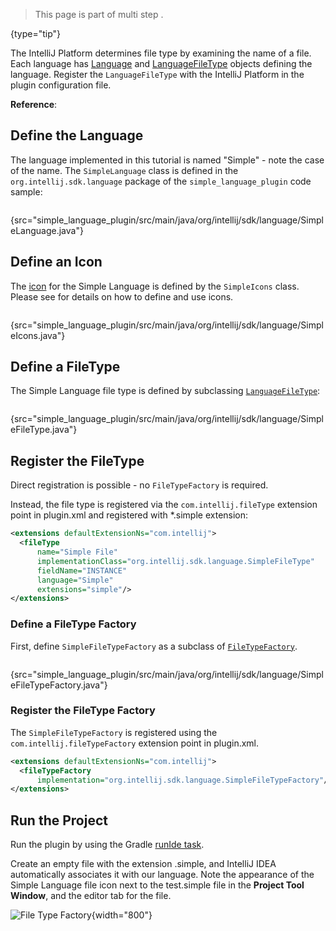 [//]: # (title: 2. Language and File Type)

<!-- Copyright 2000-2022 JetBrains s.r.o. and other contributors. Use of this source code is governed by the Apache 2.0 license that can be found in the LICENSE file. -->

<chunk id="custom_language_tutorial_header">

> This page is part of multi step [](custom_language_support_tutorial.md).
>
{type="tip"}

</chunk>

The IntelliJ Platform determines file type by examining the name of a file.
Each language has [Language](upsource:///platform/core-api/src/com/intellij/lang/Language.java) and [LanguageFileType](upsource:///platform/core-api/src/com/intellij/openapi/fileTypes/LanguageFileType.java) objects defining the language.
Register the `LanguageFileType` with the IntelliJ Platform in the plugin configuration file.

**Reference**: [](registering_file_type.md)

## Define the Language

The language implemented in this tutorial is named "Simple" - note the case of the name.
The `SimpleLanguage` class is defined in the `org.intellij.sdk.language` package of the `simple_language_plugin` code sample:

```java
```
{src="simple_language_plugin/src/main/java/org/intellij/sdk/language/SimpleLanguage.java"}

## Define an Icon

The [icon](https://github.com/JetBrains/intellij-sdk-code-samples/blob/main/simple_language_plugin/src/main/resources/icons/jar-gray.png) for the Simple Language is defined by the `SimpleIcons` class.
Please see [](work_with_icons_and_images.md) for details on how to define and use icons.

```java
```
{src="simple_language_plugin/src/main/java/org/intellij/sdk/language/SimpleIcons.java"}

## Define a FileType

The Simple Language file type is defined by subclassing [`LanguageFileType`](upsource:///platform/core-api/src/com/intellij/openapi/fileTypes/LanguageFileType.java):

```java
```
{src="simple_language_plugin/src/main/java/org/intellij/sdk/language/SimpleFileType.java"}

## Register the FileType

<tabs>

<tab title="2019.2 and later">

Direct registration is possible - no `FileTypeFactory` is required.

Instead, the file type is registered via the `com.intellij.fileType` extension point in <path>plugin.xml</path> and registered with <path>*.simple</path> extension:

```xml
<extensions defaultExtensionNs="com.intellij">
  <fileType
      name="Simple File"
      implementationClass="org.intellij.sdk.language.SimpleFileType"
      fieldName="INSTANCE"
      language="Simple"
      extensions="simple"/>
</extensions>
```

</tab>

<tab title="Pre-2019.2">

### Define a FileType Factory

First, define `SimpleFileTypeFactory` as a subclass of [`FileTypeFactory`](upsource:///platform/ide-core/src/com/intellij/openapi/fileTypes/FileTypeFactory.java).

```java
```
{src="simple_language_plugin/src/main/java/org/intellij/sdk/language/SimpleFileTypeFactory.java"}

### Register the FileType Factory

The `SimpleFileTypeFactory` is registered using the `com.intellij.fileTypeFactory` extension point in <path>plugin.xml</path>.

```xml
<extensions defaultExtensionNs="com.intellij">
  <fileTypeFactory
      implementation="org.intellij.sdk.language.SimpleFileTypeFactory"/>
</extensions>
```

</tab>

</tabs>

## Run the Project

Run the plugin by using the Gradle [runIde task](gradle_prerequisites.md#running-a-simple-gradle-based-intellij-platform-plugin).

Create an empty file with the extension <path>.simple</path>, and IntelliJ IDEA automatically associates it with our language.
Note the appearance of the Simple Language file icon next to the <path>test.simple</path> file in the **Project Tool Window**, and the editor tab for the file.

![File Type Factory](file_type_factory.png){width="800"}

